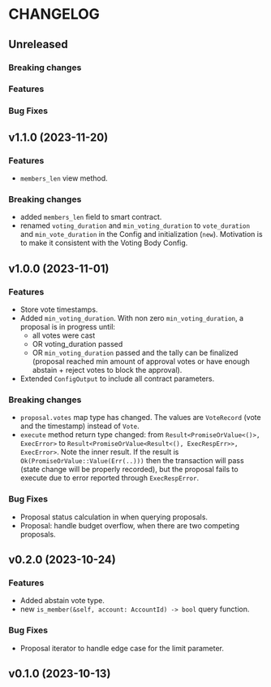 <!-- markdownlint-disable MD013 -->
<!-- markdownlint-disable MD024 -->

<!--
Changelogs are for humans, not machines.
There should be an entry for every single version.
The same types of changes should be grouped.
The latest version comes first.
The release date of each version is displayed.

Usage:

Change log entries are to be added to the Unreleased section. Example entry:

* [#<PR-number>](https://github.com/umee-network/umee/pull/<PR-number>) <description>

-->

# CHANGELOG

## Unreleased

### Breaking changes

### Features

### Bug Fixes

## v1.1.0 (2023-11-20)

### Features

- `members_len` view method.

### Breaking changes

- added `members_len` field to smart contract.
- renamed `voting_duration` and `min_voting_duration` to `vote_duration` and `min_vote_duration` in the Config and initialization (`new`). Motivation is to make it consistent with the Voting Body Config.

## v1.0.0 (2023-11-01)

### Features

- Store vote timestamps.
- Added `min_voting_duration`. With non zero `min_voting_duration`, a proposal is in progress until:
  - all votes were cast
  - OR voting_duration passed
  - OR `min_voting_duration` passed and the tally can be finalized (proposal reached min amount of approval votes or have enough abstain + reject votes to block the approval).
- Extended `ConfigOutput` to include all contract parameters.

### Breaking changes

- `proposal.votes` map type has changed. The values are `VoteRecord` (vote and the timestamp) instead of `Vote`.
- `execute` method return type changed: from `Result<PromiseOrValue<()>, ExecError>` to `Result<PromiseOrValue<Result<(), ExecRespErr>>, ExecError>`. Note the inner result. If the result is `Ok(PromiseOrValue::Value(Err(..)))` then the transaction will pass (state change will be properly recorded), but the proposal fails to execute due to error reported through `ExecRespError`.

### Bug Fixes

- Proposal status calculation in when querying proposals.
- Proposal: handle budget overflow, when there are two competing proposals.

## v0.2.0 (2023-10-24)

### Features

- Added abstain vote type.
- new `is_member(&self, account: AccountId) -> bool` query function.

### Bug Fixes

- Proposal iterator to handle edge case for the limit parameter.

## v0.1.0 (2023-10-13)
